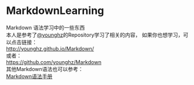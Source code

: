 # MarkdownLearning
Markdown 语法学习中的一些东西  
本人是参考了[@younghz](https://github.com/younghz)的Repository学习了相关的内容，
如果你也想学习，可以点击链接：  
<http://younghz.github.io/Markdown/>  
或者：  
<https://github.com/younghz/Markdown>  
其他Markdown语法也可以参考：  
[Markdown语法手册](http://www.360doc.com/content/16/1221/02/1489589_616432866.shtml)